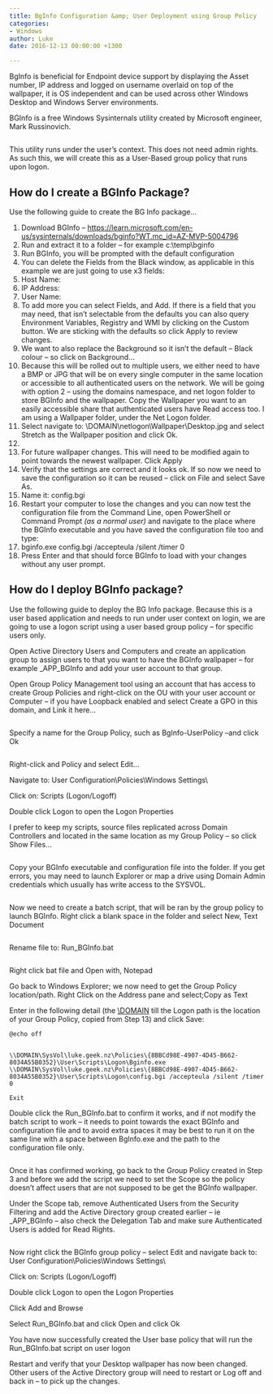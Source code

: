 ```yaml
---
title: BgInfo Configuration &amp; User Deployment using Group Policy
categories:
- Windows
author: Luke
date: 2016-12-13 00:00:00 +1300

---
```

BgInfo is beneficial for Endpoint device support by displaying the Asset number, IP address and logged on username overlaid on top of the wallpaper, it is OS independent and can be used across other Windows Desktop and Windows Server environments.

BGInfo is a free Windows Sysinternals utility created by Microsoft engineer, Mark Russinovich.

<img src="https://i2.wp.com/luke.geek.nz/wp-content/uploads/2016/12/121216_0805_BgInfoConfi1.jpg?w=1500" alt="" data-recalc-dims="1" />

This utility runs under the user’s context. This does not need admin rights. As such this, we will create this as a User-Based group policy that runs upon logon.

## How do I create a BGInfo Package?

Use the following guide to create the BG Info package…

 1. Download BGInfo – <a href="https://learn.microsoft.com/en-us/sysinternals/downloads/bginfo?WT.mc_id=AZ-MVP-5004796" target="_blank">https://learn.microsoft.com/en-us/sysinternals/downloads/bginfo?WT.mc_id=AZ-MVP-5004796</a>
    <img src="https://i1.wp.com/luke.geek.nz/wp-content/uploads/2016/12/121216_0805_BgInfoConfi2.png?w=1500" alt="" data-recalc-dims="1" />
 2. Run and extract it to a folder – for example c:\\temp\\bginfo
    <img src="https://i0.wp.com/luke.geek.nz/wp-content/uploads/2016/12/121216_0805_BgInfoConfi3.png?w=1500" alt="" data-recalc-dims="1" />
 3. Run BGInfo, you will be prompted with the default configuration
    <img src="https://i2.wp.com/luke.geek.nz/wp-content/uploads/2016/12/121216_0805_BgInfoConfi4.png?w=1500" alt="" data-recalc-dims="1" />
 4. You can delete the Fields from the Black window, as applicable in this example we are just going to use x3 fields:
 5. Host Name:    <Host Name>
 6. IP Address:    <IP Address>
 7. User Name:    <User Name>
 8. To add more you can select Fields, and Add. If there is a field that you may need, that isn’t selectable from the defaults you can also query Environment Variables, Registry and WMI by clicking on the Custom button. We are sticking with the defaults so click Apply to review changes.
 9. We want to also replace the Background so it isn’t the default – Black colour – so click on Background…
    <img src="https://i0.wp.com/luke.geek.nz/wp-content/uploads/2016/12/121216_0805_BgInfoConfi5.png?w=1500" alt="" data-recalc-dims="1" />
10. Because this will be rolled out to multiple users, we either need to have a BMP or JPG that will be on every single computer in the same location or accessible to all authenticated users on the network. We will be going with option 2 – using the domains namespace, and net logon folder to store BGInfo and the wallpaper. Copy the Wallpaper you want to an easily accessible share that authenticated users have Read access too. I am using a Wallpaper folder, under the Net Logon folder.
11. Select navigate to: \\DOMAIN\\netlogon\\Wallpaper\\Desktop.jpg and select Stretch as the Wallpaper position and click Ok.
12. <img src="https://i1.wp.com/luke.geek.nz/wp-content/uploads/2016/12/121216_0805_BgInfoConfi6.png?w=1500" alt="" data-recalc-dims="1" />
13. For future wallpaper changes. This will need to be modified again to point towards the newest wallpaper. Click Apply
14. Verify that the settings are correct and it looks ok. If so now we need to save the configuration so it can be reused – click on File and select Save As.
15. Name it: config.bgi
    <img src="https://i2.wp.com/luke.geek.nz/wp-content/uploads/2016/12/121216_0805_BgInfoConfi7.png?w=1500" alt="" data-recalc-dims="1" />
16. Restart your computer to lose the changes and you can now test the configuration file from the Command Line, open PowerShell or Command Prompt <em>(as a normal user)</em> and navigate to the place where the BGInfo executable and you have saved the configuration file too and type:
17. bginfo.exe config.bgi /accepteula /silent /timer 0
18. Press Enter and that should force BGInfo to load with your changes without any user prompt.

## <span id="How_do_I_deploy_BGInfo_package">How do I deploy BGInfo package?</span>

Use the following guide to deploy the BG Info package. Because this is a user based application and needs to run under user context on login, we are going to use a logon script using a user based group policy – for specific users only.

Open Active Directory Users and Computers and create an application group to assign users to that you want to have the BGInfo wallpaper – for example _APP_BGInfo and add your user account to that group.

Open Group Policy Management tool using an account that has access to create Group Policies and right-click on the OU with your user account or Computer – if you have Loopback enabled and select Create a GPO in this domain, and Link it here…

<img src="https://i0.wp.com/luke.geek.nz/wp-content/uploads/2016/12/121216_0805_BgInfoConfi8.png?w=1500" alt="" data-recalc-dims="1" />

Specify a name for the Group Policy, such as BgInfo-UserPolicy –and click Ok

<img src="https://i0.wp.com/luke.geek.nz/wp-content/uploads/2016/12/121216_0805_BgInfoConfi9.png?w=1500" alt="" data-recalc-dims="1" />

Right-click and Policy and select Edit…

Navigate to: User Configuration\\Policies\\Windows Settings\\

Click on: Scripts (Logon/Logoff)

Double click Logon to open the Logon Properties

I prefer to keep my scripts, source files replicated across Domain Controllers and located in the same location as my Group Policy – so click Show Files…

<img src="https://i2.wp.com/luke.geek.nz/wp-content/uploads/2016/12/121216_0805_BgInfoConfi10.png?w=1500" alt="" data-recalc-dims="1" />

Copy your BGInfo executable and configuration file into the folder. If you get errors, you may need to launch Explorer or map a drive using Domain Admin credentials which usually has write access to the SYSVOL.

<img src="https://i2.wp.com/luke.geek.nz/wp-content/uploads/2016/12/121216_0805_BgInfoConfi11.png?w=1500" alt="" data-recalc-dims="1" />

Now we need to create a batch script, that will be ran by the group policy to launch BGInfo. Right click a blank space in the folder and select New, Text Document

<img src="https://i1.wp.com/luke.geek.nz/wp-content/uploads/2016/12/121216_0805_BgInfoConfi12.png?w=1500" alt="" data-recalc-dims="1" />

Rename file to: Run_BGInfo.bat

<img src="https://i0.wp.com/luke.geek.nz/wp-content/uploads/2016/12/121216_0805_BgInfoConfi13.png?w=1500" alt="" data-recalc-dims="1" />

Right click bat file and Open with, Notepad

Go back to Windows Explorer; we now need to get the Group Policy location/path. Right Click on the Address pane and select;Copy as Text

Enter in the following detail (the <a href="///\\DOMAIN">\\DOMAIN</a> till the Logon path is the location of your Group Policy, copied from Step 13) and click Save:

    @echo off
    
    
    \\DOMAIN\SysVol\luke.geek.nz\Policies\{8BBCd98E-4907-4D45-B662-8034A55B0352}\User\Scripts\Logon\Bginfo.exe \\DOMAIN\SysVol\luke.geek.nz\Policies\{8BBCd98E-4907-4D45-B662-8034A55B0352}\User\Scripts\Logon\config.bgi /accepteula /silent /timer 0
    
    Exit

Double click the Run_BGInfo.bat to confirm it works, and if not modify the batch script to work – it needs to point towards the exact BGInfo and configuration file and to avoid extra spaces it may be best to run it on the same line with a space between BgInfo.exe and the path to the configuration file only.

<img src="https://i1.wp.com/luke.geek.nz/wp-content/uploads/2016/12/121216_0805_BgInfoConfi14.png?w=1500" alt="" data-recalc-dims="1" />

Once it has confirmed working, go back to the Group Policy created in Step 3 and before we add the script we need to set the Scope so the policy doesn’t affect users that are not supposed to be get the BGInfo wallpaper.

Under the Scope tab, remove Authenticated Users from the Security Filtering and add the Active Directory group created earlier – ie _APP_BGInfo – also check the Delegation Tab and make sure Authenticated Users is added for Read Rights.

<img src="https://i1.wp.com/luke.geek.nz/wp-content/uploads/2016/12/121216_0805_BgInfoConfi15.png?w=1500" alt="" data-recalc-dims="1" />

Now right click the BGInfo group policy – select Edit and navigate back to: User Configuration\\Policies\\Windows Settings\\

Click on: Scripts (Logon/Logoff)

Double click Logon to open the Logon Properties

Click Add and Browse

Select Run_BGInfo.bat and click Open and click Ok

You have now successfully created the User base policy that will run the Run_BGInfo.bat script on user logon

Restart and verify that your Desktop wallpaper has now been changed. Other users of the Active Directory group will need to restart or Log off and back in – to pick up the changes.

<img src="https://i2.wp.com/luke.geek.nz/wp-content/uploads/2016/12/121216_0805_BgInfoConfi16.png?w=1500" alt="" data-recalc-dims="1" />
